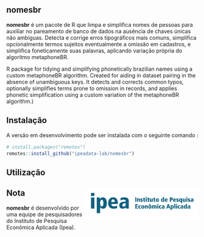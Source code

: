 
## nomesbr

**nomesbr** é um pacote de R que limpa e simplifica nomes de pessoas
para auxiliar no pareamento de banco de dados na ausência de chaves
únicas não ambíguas. Detecta e corrige erros tipográficos mais comuns,
simplifica opcionalmente termos sujeitos eventualmente a omissão em
cadastros, e simplifica foneticamente suas palavras, aplicando variação
própria do algoritmo metaphoneBR.

R package for tidying and simplifying phonetically brazilian names using
a custom metaphoneBR algorithm. Created for aiding in dataset pairing in
the absence of unambiguous keys. It detects and corrects common typos,
optionally simplifies terms prone to omission in records, and applies
phonetic simplification using a custom variation of the metaphoneBR
algorithm.)

## Instalação

A versão em desenvolvimento pode ser instalada com o seguinte comando :

``` r
# install.packages("remotes")
remotes::install_github("ipeadata-lab/nomesbr")
```

## Utilização

## Nota <a href="https://www.ipea.gov.br"><img src="man/figures/ipea_logo.png" alt="Ipea" align="right" width="300"/></a>

**nomesbr** é desenvolvido por uma equipe de pesquisadores do Instituto
de Pesquisa Econômica Aplicada (Ipea).
